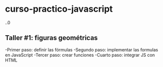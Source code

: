 # curso-practico-javascript

..0


## Taller #1: figuras geométricas


-Primer paso: definir las fórmulas
-Segundo paso: implementar las formulas en JavaScript
-Tercer paso: crear funciones
-Cuarto paso: integrar JS con HTML